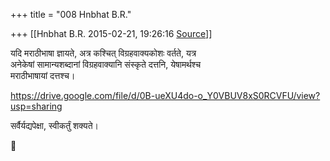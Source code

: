 +++
title = "008 Hnbhat B.R."

+++
[[Hnbhat B.R.	2015-02-21, 19:26:16 [Source](https://groups.google.com/g/samskrita/c/fQgjc9gK8ws)]]



यदि मराठीभाषा ज्ञायते, अत्र कश्चित् विग्रहवाक्यकोशः वर्तते, यत्र  
अनेकेषां सामान्यशब्दानां विग्रहवाक्यानि संस्कृते दत्तनि, येषामर्थश्च  
मराठीभाषायां दत्तश्च।  
  
<https://drive.google.com/file/d/0B-ueXU4do-o_Y0VBUV8xS0RCVFU/view?usp=sharing>  
  
सर्वैर्यद्यपेक्षा, स्वीकर्तुं शक्यते।  



